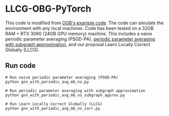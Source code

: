 # LLCG-OBG-PyTorch
 
This code is modified from [OGB's example code](https://github.com/snap-stanford/ogb/blob/master/examples/nodeproppred/products/gnn.py). The code can simulate the environment with any local machines. Code has been tested on a 32GB RAM + RTX 3090 (24GB GPU memory) machine. This includes a naive periodic parameter averaging (PSGD-PA), [periodic parameter averaging with subgraph approximation](https://arxiv.org/abs/2012.04930), and our proposal Learn Locally Correct Globally (LLCG).

## Run code
```
# Run naive periodic parameter averaging (PSGD-PA)
python gnn_with_periodic_avg_mb_ns.py

# Run periodic parameter averaging with subgraph approximation
python gnn_with_periodic_avg_mb_ns_subgraph_approx.py

# Run Learn Locally Correct Globally (LLCG)
python gnn_with_periodic_avg_mb_ns_corr.py
```